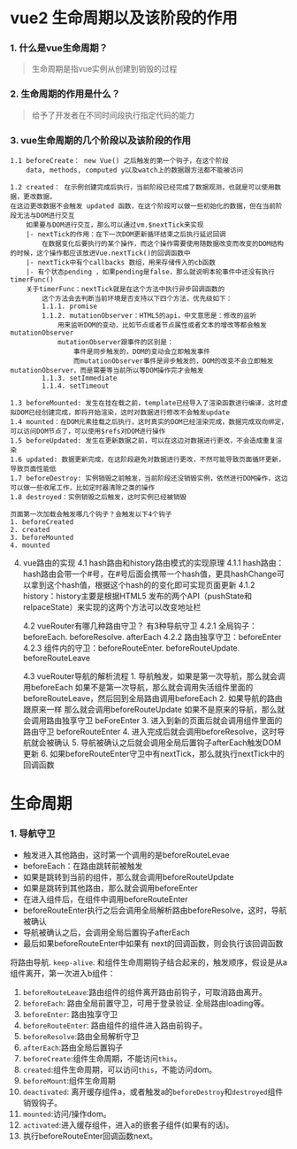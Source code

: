 # vue2 生命周期以及该阶段的作用

### 1.  什么是vue生命周期？
> 生命周期是指vue实例从创建到销毁的过程

### 2. 生命周期的作用是什么？
> 给予了开发者在不同时间段执行指定代码的能力

### 3. vue生命周期的几个阶段以及该阶段的作用
    1.1 beforeCreate： new Vue() 之后触发的第一个钩子，在这个阶段
        data, methods, computed y以及watch上的数据跟方法都不能被访问
    
    1.2 created： 在示例创建完成后执行，当前阶段已经完成了数据观测，也就是可以使用数据，更改数据，
    在这边更改数据不会触发 updated 函数，在这个阶段可以做一些初始化的数据，但在当前阶段无法与DOM进行交互
        如果要与DOM进行交互，那么可以通过vm.$nextTick来实现
        |- nextTick的作用：在下一次DOM更新循环结束之后执行延迟回调
            在数据变化后要执行的某个操作，而这个操作需要使用随数据改变而改变的DOM结构的时候，这个操作都应该放进Vue.nextTick()的回调函数中
        |- nextTick中有个callbacks 数组，用来存储传入的cb函数
        |- 有个状态pending ，如果pending是false，那么就说明本轮事件中还没有执行timerFunc()
        关于timerFunc：nextTick就是在这个方法中执行异步回调函数的
            这个方法会去判断当前环境是否支持以下四个方法，优先级如下：
            1.1.1. promise
            1.1.2. mutationObserver：HTML5的api，中文意思是：修改的监听
                用来监听DOM的变动，比如节点或者节点属性或者文本的增改等都会触发mutationObserver
                mutationObserver跟事件的区别是：
                    事件是同步触发的，DOM的变动会立即触发事件
                    而mutationObserver事件是异步触发的，DOM的改变不会立即触发mutationObserver，而是需要等当前所以等DOM操作完才会触发
            1.1.3. setImmediate
            1.1.4. setTimeout

    1.3 beforeMounted: 发生在挂在载之前，template已经导入了渲染函数进行编译，这时虚拟DOM已经创建完成，即将开始渲染，这时对数据进行修改不会触发update
    1.4 mounted：在DOM元素挂载之后执行，这时真实的DOM已经渲染完成，数据完成双向绑定，可以访问DOM节点了，可以使用$refs对DOM进行操作
    1.5 beforeUpdated: 发生在更新数据之前，可以在这边对数据进行更改，不会造成重复渲染
    1.6 updated: 数据更新完成，在这阶段避免对数据进行更改，不然可能导致页面循环更新，导致页面性能低
    1.7 beforeDestroy: 实例销毁之前触发，当前阶段还没销毁实例，依然进行DOM操作，这边可以做一些收尾工作，比如定时器清除之类的操作
    1.8 destroyed：实例销毁之后触发，这时实例已经被销毁

    页面第一次加载会触发哪几个钩子？会触发以下4个钩子
    1. beforeCreated
    2. created
    3. beforeMounted
    4. mounted

4. vue路由的实现
    4.1 hash路由和history路由模式的实现原理
        4.1.1 hash路由：hash路由会带一个#号，在#号后面会携带一个hash值，更具hashChange可以拿到这个hash值，根据这个hash的的变化即可实现页面更新
        4.1.2 history：history主要是根据HTML5 发布的两个API（pushState和relpaceState）来实现的这两个方法可以改变地址栏

    4.2 vueRouter有哪几种路由守卫？ 有3种导航守卫
        4.2.1 全局钩子：beforeEach.  beforeResolve.  afterEach
        4.2.2 路由独享守卫：beforeEnter
        4.2.3 组件内的守卫：beforeRouteEnter. beforeRouteUpdate. beforeRouteLeave

    4.3 vueRouter导航的解析流程
        1. 导航触发，如果是第一次导航，那么就会调用beforeEach
            如果不是第一次导航，那么就会调用失活组件里面的 beforeRouteLeave，然后回到全局路由调用beforeEach
        2. 如果导航的路由跟原来一样
            那么就会调用beforeRouteUpdate
            如果不是原来的导航，那么就会调用路由独享守卫 beForeEnter
        3. 进入到新的页面后就会调用组件里面的路由守卫 beforeRouteEnter
        4. 进入完成后就会调用beforeResolve，这时导航就会被确认
        5. 导航被确认之后就会调用全局后置钩子afterEach触发DOM更新
        6. 如果beforeRouteEnter守卫中有nextTick，那么就执行nextTick中的回调函数

# 生命周期
### 1. 导航守卫
   * 触发进入其他路由，这时第一个调用的是beforeRouteLevae
   * beforeEach：在路由跳转前被触发
   * 如果是跳转到当前的组件，那么就会调用beforeRouteUpdate
   * 如果是跳转到其他路由，那么就会调用beforeEnter
   * 在进入组件后，在组件中调用beforeRouteEnter
   * beforeRouteEnter执行之后会调用全局解析路由beforeResolve，这时，导航被确认
   * 导航被确认之后，会调用全局后置钩子afterEach
   * 最后如果beforeRouteEnter中如果有 next的回调函数，则会执行该回调函数


将路由导航. `keep-alive`. 和组件生命周期钩子结合起来的，触发顺序，假设是从a组件离开，第一次进入b组件：

1.  `beforeRouteLeave`:路由组件的组件离开路由前钩子，可取消路由离开。
2.  `beforeEach`: 路由全局前置守卫，可用于登录验证. 全局路由loading等。
3.  `beforeEnter`: 路由独享守卫
4.  `beforeRouteEnter`: 路由组件的组件进入路由前钩子。
5.  `beforeResolve`:路由全局解析守卫
6.  `afterEach`:路由全局后置钩子
7.  `beforeCreate`:组件生命周期，不能访问`this`。
8.  `created`:组件生命周期，可以访问`this`，不能访问dom。
9.  `beforeMount`:组件生命周期
10.  `deactivated`: 离开缓存组件a，或者触发a的`beforeDestroy`和`destroyed`组件销毁钩子。
11.  `mounted`:访问/操作dom。
12.  `activated`:进入缓存组件，进入a的嵌套子组件(如果有的话)。
13.  执行beforeRouteEnter回调函数next。

